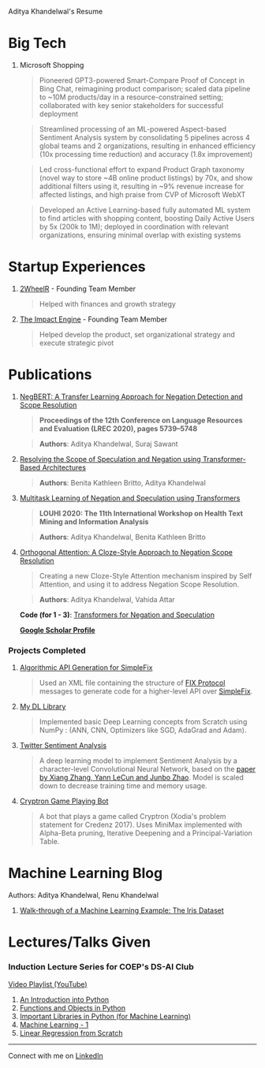 Aditya Khandelwal's Resume
# Big Tech
1. Microsoft Shopping
    > Pioneered GPT3-powered Smart-Compare Proof of Concept in Bing Chat, reimagining product comparison; scaled data pipeline to ~10M products/day in a resource-constrained setting; collaborated with key senior stakeholders for successful deployment
    
    > Streamlined processing of an ML-powered Aspect-based Sentiment Analysis system by consolidating 5 pipelines across 4 global teams and 2 organizations, resulting in enhanced efficiency (10x processing time reduction) and accuracy (1.8x improvement)
    
    > Led cross-functional effort to expand Product Graph taxonomy (novel way to store ~4B online product listings) by 70x, and show additional filters using it, resulting in ~9% revenue increase for affected listings, and high praise from CVP of Microsoft WebXT
    
    > Developed an Active Learning-based fully automated ML system to find articles with shopping content, boosting Daily Active Users by 5x (200k to 1M); deployed in coordination with relevant organizations, ensuring minimal overlap with existing systems

# Startup Experiences
1. [2WheelR](https://www.2wheelr.com/) - Founding Team Member
   > Helped with finances and growth strategy
1. [The Impact Engine](https://theimpactengine.in/) - Founding Team Member
   > Helped develop the product, set organizational strategy and execute strategic pivot  


# Publications
1. [NegBERT: A Transfer Learning Approach for Negation Detection and Scope Resolution](http://www.lrec-conf.org/proceedings/lrec2020/pdf/2020.lrec-1.704.pdf)
    > **Proceedings of the 12th Conference on Language Resources and Evaluation (LREC 2020), pages 5739–5748**
    
    > **Authors**: Aditya Khandelwal, Suraj Sawant
1. [Resolving the Scope of Speculation and Negation using Transformer-Based Architectures](https://arxiv.org/abs/2001.02885)
    > **Authors**: Benita Kathleen Britto, Aditya Khandelwal
1. [Multitask Learning of Negation and Speculation using Transformers](https://www.aclweb.org/anthology/2020.louhi-1.9/)
    > **LOUHI 2020: The 11th International Workshop on Health Text Mining and Information Analysis**
    
    > **Authors**: Aditya Khandelwal, Benita Kathleen Britto
    
1. [Orthogonal Attention: A Cloze-Style Approach to Negation Scope Resolution](https://arxiv.org/abs/2103.04294)
    > Creating a new Cloze-Style Attention mechanism inspired by Self Attention, and using it to address Negation Scope Resolution.
    
    > **Authors**: Aditya Khandelwal, Vahida Attar
    
    **Code (for 1 - 3)**: [Transformers for Negation and Speculation](https://github.com/adityak6798/Transformers-For-Negation-and-Speculation)
   
   [**Google Scholar Profile**](https://scholar.google.com/citations?view_op=list_works&hl=en&hl=en&user=5glnchoAAAAJ)
    
### Projects Completed
1. [Algorithmic API Generation for SimpleFix](https://github.com/adityak6798/SimpleFIX-API-Algorithmic-Code-Generation)  
    > Used an XML file containing the structure of [FIX Protocol](http://www.quickfixengine.org/) messages to generate code for a higher-level API over [SimpleFix](https://simplefix.readthedocs.io/en/latest/).
1. [My DL Library](https://github.com/adityak6798/DeepLearning)  
    > Implemented basic Deep Learning concepts from Scratch using NumPy : (ANN, CNN, Optimizers like SGD, AdaGrad and Adam).
1. [Twitter Sentiment Analysis](https://github.com/adityak6798/TwitterSentimentAnalysis)  
    > A deep learning model to implement Sentiment Analysis by a character-level Convolutional Neural Network, based on the [paper by Xiang Zhang, Yann LeCun and Junbo Zhao](https://arxiv.org/abs/1509.01626). Model is scaled down to decrease training time and memory usage.
1. [Cryptron Game Playing Bot](https://github.com/adityak6798/xodiabot1)  
    > A bot that plays a game called Cryptron (Xodia's problem statement for Credenz 2017). Uses MiniMax implemented with Alpha-Beta pruning, Iterative Deepening and a Principal-Variation Table.

# Machine Learning Blog
Authors: Aditya Khandelwal, Renu Khandelwal

1. [Walk-through of a Machine Learning Example: The Iris Dataset](https://nbviewer.jupyter.org/github/adityak6798/adityak6798.github.io/blob/master/ml-walkthrough.ipynb)

# Lectures/Talks Given
### Induction Lecture Series for COEP's DS-AI Club 
[Video Playlist (YouTube)](https://www.youtube.com/playlist?list=PLJ-wFJpHD4Ta3ucvImX6uF_n7ace4PYJA)  
1. [An Introduction into Python](https://nbviewer.jupyter.org/github/adityak6798/adityak6798.github.io/blob/master/Lecture%201%20-%20An%20Introduction%20into%20Python.ipynb)
1. [Functions and Objects in Python](https://nbviewer.jupyter.org/github/adityak6798/adityak6798.github.io/blob/master/Lecture%202%20-%20Functions%20and%20Objects%20in%20Python.ipynb)
1. [Important Libraries in Python (for Machine Learning)](https://nbviewer.jupyter.org/github/adityak6798/adityak6798.github.io/blob/master/Lecture%203%20-%20Important%20Libraries%20in%20Python.ipynb)
1. [Machine Learning - 1](https://nbviewer.jupyter.org/github/adityak6798/adityak6798.github.io/blob/master/Lecture%204%20-%20Machine%20Learning%201.ipynb)
1. [Linear Regression from Scratch](https://nbviewer.jupyter.org/github/adityak6798/adityak6798.github.io/blob/master/Lecture%205%20-%20Linear%20Regression.ipynb)





---
Connect with me on [LinkedIn](https://www.linkedin.com/in/aditya-khandelwal/)
